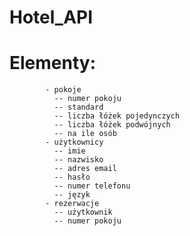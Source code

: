 # Hotel_API
# Elementy: 
            - pokoje 
              -- numer pokoju
              -- standard
              -- liczba łóżek pojedynczych
              -- liczba łóżek podwójnych
              -- na ile osób
            - użytkownicy
              -- imie
              -- nazwisko
              -- adres email
              -- hasło
              -- numer telefonu
              -- język
            - rezerwacje
              -- użytkownik
              -- numer pokoju
